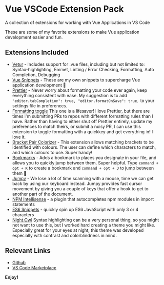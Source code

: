 # Vue VSCode Extension Pack

A collection of extensions for working with Vue Applications in VS Code

These are some of my favorite extensions to make Vue application development easier and fun.

## Extensions Included

- [Vetur](https://marketplace.visualstudio.com/items?itemName=octref.vetur&WT.mc_id=marketplace-pack-sdras) - Includes support for .vue files, including but not limited to: Syntax-highlighting, Emmet, Linting / Error Checking, Formatting, Auto Completion, Debugging
- [Vue Snippets](https://marketplace.visualstudio.com/items?itemName=sdras.vue-vscode-snippets&WT.mc_id=marketplace-pack-sdras) - These are my own snippets to supercharge Vue application development 🚀
- [Prettier](https://marketplace.visualstudio.com/items?itemName=esbenp.prettier-vscode&WT.mc_id=marketplace-pack-sdras) - Never worry about formatting your code ever again, keep everything consistent with ease. My suggestion is to add `"editor.tabCompletion": true, "editor.formatOnSave": true,` to your settings file in preferences.
- [Formatting toggle](https://marketplace.visualstudio.com/items?itemName=tombonnike.vscode-status-bar-format-toggle&WT.mc_id=marketplace-pack-sdras) This one is a lifesaver! I love Prettier, but there are times I'm submitting PRs to repos with different formatting rules than I have. Rather than having to either shut off Prettier entirely, update my preferences to match theirs, or submit a noisy PR, I can use this extension to toggle formatting with a quickkey and get everything in! I love it.
- [Bracket Pair Colorizer](https://marketplace.visualstudio.com/items?itemName=CoenraadS.bracket-pair-colorizer&WT.mc_id=marketplace-pack-sdras) - This extension allows matching brackets to be identified with colours. The user can define which characters to match, and which colours to use. Super handy!
- [Bookmarks](https://marketplace.visualstudio.com/items?itemName=alefragnani.Bookmarks&WT.mc_id=marketplace-pack-sdras) - Adds a bookmark to places you designate in your file, and allows you to quickly jump between them. Super helpful. Type `command + opt + K` to create a bookmark and `command + opt + J` to jump between them 🔖
- [Jumpy](https://marketplace.visualstudio.com/items?itemName=wmaurer.vscode-jumpy&WT.mc_id=marketplace-pack-sdras) - We lose a lot of time scanning with a mouse, time we can get back by using our keyboard instead. Jumpy provides fast cursor movement by giving you a couple of keys that offer a hook to get to another part of the document.
- [NPM Intellisense](https://marketplace.visualstudio.com/items?itemName=christian-kohler.npm-intellisense&WT.mc_id=marketplace-pack-sdras) - a plugin that autocompletes npm modules in import statements
- [ES6 Snippets](https://marketplace.visualstudio.com/items?itemName=xabikos.JavaScriptSnippets&WT.mc_id=marketplace-pack-sdras) - quickly spin up ES6 JavaScript with only 3 or 4 characters
- [Night Owl](https://marketplace.visualstudio.com/items?itemName=sdras.night-owl&WT.mc_id=marketplace-pack-sdras) Syntax highlighting can be a very personal thing, so you might not want to use this, but I worked hard creating a theme you might like. Especially great for your eyes at night, this theme was developed especially with contrast and colorblindness in mind.

## Relevant Links

- [Github](https://github.com/sdras/vue-vscode-extensionpack)
- [VS Code Marketplace](https://marketplace.visualstudio.com/items?itemName=sdras.vue-vscode-extensionpack&WT.mc_id=marketplace-pack-sdras)

**Enjoy!**
